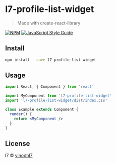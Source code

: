 # l7-profile-list-widget

> Made with create-react-library

[![NPM](https://img.shields.io/npm/v/l7-profile-list-widget.svg)](https://www.npmjs.com/package/l7-profile-list-widget) [![JavaScript Style Guide](https://img.shields.io/badge/code_style-standard-brightgreen.svg)](https://standardjs.com)

## Install

```bash
npm install --save l7-profile-list-widget
```

## Usage

```jsx
import React, { Component } from 'react'

import MyComponent from 'l7-profile-list-widget'
import 'l7-profile-list-widget/dist/index.css'

class Example extends Component {
  render() {
    return <MyComponent />
  }
}
```

## License

l7 © [vinodhl7](https://github.com/vinodhl7)
